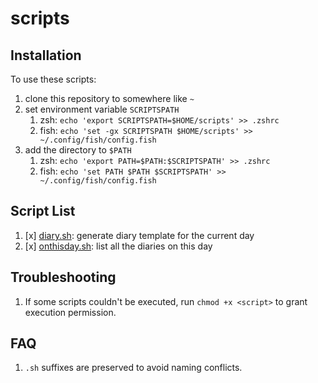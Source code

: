 # scripts

## Installation

To use these scripts:

1. clone this repository to somewhere like `~`
2. set environment variable `SCRIPTSPATH`
   1. zsh: `echo 'export SCRIPTSPATH=$HOME/scripts' >> .zshrc`
   2. fish: `echo 'set -gx SCRIPTSPATH $HOME/scripts' >> ~/.config/fish/config.fish`
3. add the directory to `$PATH`
   1. zsh: `echo 'export PATH=$PATH:$SCRIPTSPATH' >> .zshrc`
   2. fish: `echo 'set PATH $PATH $SCRIPTSPATH' >> ~/.config/fish/config.fish`

## Script List

1. [x] [diary.sh](diary.sh): generate diary template for the current day
2. [x] [onthisday.sh](onthisday.sh): list all the diaries on this day

## Troubleshooting

1. If some scripts couldn't be executed, run `chmod +x <script>` to grant execution permission.

## FAQ

1. `.sh` suffixes are preserved to avoid naming conflicts.
